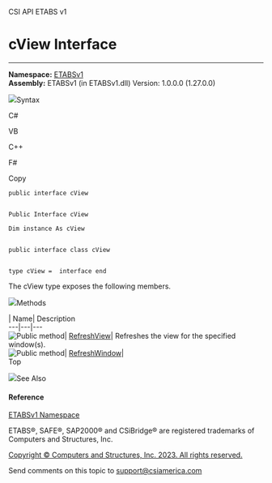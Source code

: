 ﻿

CSI API ETABS v1

# cView Interface  
  
---  
  
**Namespace:** [ETABSv1](2780f1b8-2033-5289-2298-1cdb2a7508d9.htm)  
**Assembly:** ETABSv1 (in ETABSv1.dll) Version: 1.0.0.0 (1.27.0.0)

![](../icons/SectionExpanded.png)Syntax

C#

VB

C++

F#

Copy

    
    
    public interface cView
    
    
    Public Interface cView
    
    Dim instance As cView
    
    
    public interface class cView
    
    
    type cView =  interface end

The cView type exposes the following members.

![](../icons/SectionExpanded.png)Methods

| Name| Description  
---|---|---  
![Public method](../icons/pubmethod.gif)|
[RefreshView](9061bdec-5f09-9925-06e6-ccabb9ec7f2e.htm)|  Refreshes the view
for the specified window(s).  
![Public method](../icons/pubmethod.gif)|
[RefreshWindow](c75e6bde-9d6f-5108-de06-b451c46a7f44.htm)|  
Top

![](../icons/SectionExpanded.png)See Also

#### Reference

[ETABSv1 Namespace](2780f1b8-2033-5289-2298-1cdb2a7508d9.htm)

ETABS®, SAFE®, SAP2000® and CSiBridge® are registered trademarks of Computers
and Structures, Inc.  

[Copyright © Computers and Structures, Inc. 2023. All rights
reserved.](http://www.csiamerica.com)

Send comments on this topic to
[support@csiamerica.com](mailto:support%40csiamerica.com?Subject=CSI%20API%20ETABS%20v1)

